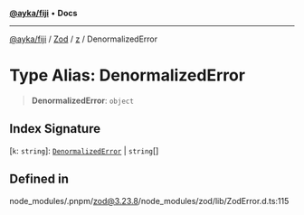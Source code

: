 [**@ayka/fiji**](../../../../../README.md) • **Docs**

***

[@ayka/fiji](../../../../../globals.md) / [Zod](../../../README.md) / [z](../README.md) / DenormalizedError

# Type Alias: DenormalizedError

> **DenormalizedError**: `object`

## Index Signature

 \[`k`: `string`\]: [`DenormalizedError`](DenormalizedError.md) \| `string`[]

## Defined in

node\_modules/.pnpm/zod@3.23.8/node\_modules/zod/lib/ZodError.d.ts:115
